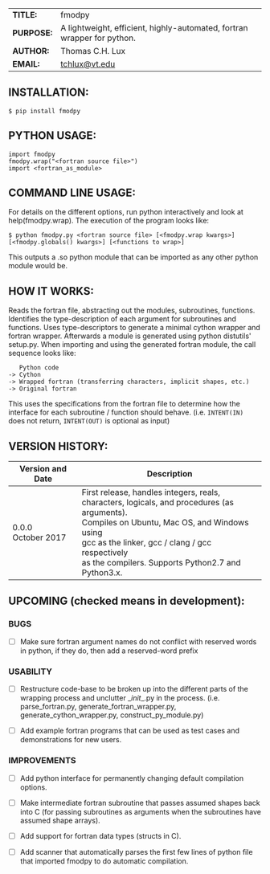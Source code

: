 |             |                                                                        |
|-------------|------------------------------------------------------------------------|
|**TITLE:**   | fmodpy                                                                 |
|**PURPOSE:** | A lightweight, efficient, highly-automated, fortran wrapper for python.|
|**AUTHOR:**  | Thomas C.H. Lux                                                        |
|**EMAIL:**   | tchlux@vt.edu                                                          |


## INSTALLATION:

    $ pip install fmodpy

## PYTHON USAGE:

    import fmodpy
    fmodpy.wrap("<fortran source file>")
    import <fortran_as_module>


## COMMAND LINE USAGE:

  For details on the different options, run python interactively and 
  look at help(fmodpy.wrap). The execution of the program looks like:

    $ python fmodpy.py <fortran source file> [<fmodpy.wrap kwargs>] [<fmodpy.globals() kwargs>] [<functions to wrap>]

  This outputs a <fortran mod name>.so python module that can be
  imported as any other python module would be.


## HOW IT WORKS:

  Reads the fortran file, abstracting out the modules, subroutines,
  functions. Identifies the type-description of each argument for
  subroutines and functions. Uses type-descriptors to generate a
  minimal cython wrapper and fortran wrapper. Afterwards a module is
  generated using python distutils' setup.py. When importing and
  using the generated fortran module, the call sequence looks like:

       Python code
    -> Cython
    -> Wrapped fortran (transferring characters, implicit shapes, etc.)
    -> Original fortran

  This uses the specifications from the fortran file to determine how
  the interface for each subroutine / function should behave. (i.e.
  `INTENT(IN)` does not return, `INTENT(OUT)` is optional as input)


## VERSION HISTORY:

|Version and Date       | Description           |
|-----------------------|-----------------------|
| 0.0.0<br>October 2017 | First release, handles integers, reals, <br> characters, logicals, and procedures (as arguments). <br> Compiles on Ubuntu, Mac OS, and Windows using <br> gcc as the linker, gcc / clang / gcc respectively <br> as the compilers. Supports Python2.7 and Python3.x.|


## UPCOMING (checked means in development):

### BUGS

- [ ] Make sure fortran argument names do not conflict with reserved
      words in python, if they do, then add a reserved-word prefix

### USABILITY

- [ ] Restructure code-base to be broken up into the different parts
      of the wrapping process and unclutter \__init__.py in the process.
      (i.e. parse_fortran.py, generate_fortran_wrapper.py,
       generate_cython_wrapper.py, construct_py_module.py)

- [ ] Add example fortran programs that can be used as test cases and
      demonstrations for new users.

### IMPROVEMENTS

- [ ] Add python interface for permanently changing default compilation options.

- [ ] Make intermediate fortran subroutine that passes assumed
      shapes back into C (for passing subroutines as arguments when 
      the subroutines have assumed shape arrays).

- [ ] Add support for fortran data types (structs in C).

- [ ] Add scanner that automatically parses the first few lines of
      python file that imported fmodpy to do automatic compilation.

